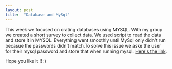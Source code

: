 ```yaml
---
layout: post
title:  "Database and MySql"
--- 
```


This week we focused on  crating databases using MYSQL. With my group we created a short survey to collect data.
We used script to read the data and store it in MYSQL. Everything went smoothly until MySql only didn't run 
becasue the passwords didn't match.To solve this issue we aske the user for their mysql password and store that when
running mysql. [Here's the link](https://github.com/rabbasi2/task-5-database-interface/tree/archive).

Hope you like it !! :) 